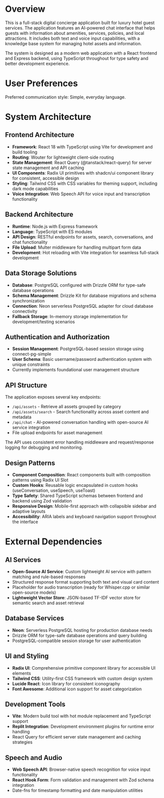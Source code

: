 # Overview

This is a full-stack digital concierge application built for luxury hotel guest services. The application features an AI-powered chat interface that helps guests with information about amenities, services, policies, and local attractions. It includes both text and voice input capabilities, with a knowledge base system for managing hotel assets and information.

The system is designed as a modern web application with a React frontend and Express backend, using TypeScript throughout for type safety and better development experience.

# User Preferences

Preferred communication style: Simple, everyday language.

# System Architecture

## Frontend Architecture
- **Framework**: React 18 with TypeScript using Vite for development and build tooling
- **Routing**: Wouter for lightweight client-side routing
- **State Management**: React Query (@tanstack/react-query) for server state management and API caching
- **UI Components**: Radix UI primitives with shadcn/ui component library for consistent, accessible design
- **Styling**: Tailwind CSS with CSS variables for theming support, including dark mode capabilities
- **Voice Integration**: Web Speech API for voice input and transcription functionality

## Backend Architecture  
- **Runtime**: Node.js with Express framework
- **Language**: TypeScript with ES modules
- **API Design**: RESTful endpoints for assets, search, conversations, and chat functionality
- **File Upload**: Multer middleware for handling multipart form data
- **Development**: Hot reloading with Vite integration for seamless full-stack development

## Data Storage Solutions
- **Database**: PostgreSQL configured with Drizzle ORM for type-safe database operations
- **Schema Management**: Drizzle Kit for database migrations and schema synchronization
- **Connection**: Neon serverless PostgreSQL adapter for cloud database connectivity
- **Fallback Storage**: In-memory storage implementation for development/testing scenarios

## Authentication and Authorization
- **Session Management**: PostgreSQL-based session storage using connect-pg-simple
- **User Schema**: Basic username/password authentication system with unique constraints
- Currently implements foundational user management structure

## API Structure
The application exposes several key endpoints:
- `/api/assets` - Retrieve all assets grouped by category
- `/api/assets/search` - Search functionality across asset content and metadata  
- `/api/chat` - AI-powered conversation handling with open-source AI service integration
- File upload endpoints for asset management

The API uses consistent error handling middleware and request/response logging for debugging and monitoring.

## Design Patterns
- **Component Composition**: React components built with composition patterns using Radix UI Slot
- **Custom Hooks**: Reusable logic encapsulated in custom hooks (useConversation, useSpeech, useToast)
- **Type Safety**: Shared TypeScript schemas between frontend and backend using Zod validation
- **Responsive Design**: Mobile-first approach with collapsible sidebar and adaptive layouts
- **Accessibility**: ARIA labels and keyboard navigation support throughout the interface

# External Dependencies

## AI Services  
- **Open-Source AI Service**: Custom lightweight AI service with pattern matching and rule-based responses
- Structured response format supporting both text and visual card content
- Placeholder for audio transcription (ready for Whisper.cpp or similar open-source models)
- **Lightweight Vector Store**: JSON-based TF-IDF vector store for semantic search and asset retrieval

## Database Services  
- **Neon**: Serverless PostgreSQL hosting for production database needs
- Drizzle ORM for type-safe database operations and query building
- PostgreSQL-compatible session storage for user authentication

## UI and Styling
- **Radix UI**: Comprehensive primitive component library for accessible UI elements
- **Tailwind CSS**: Utility-first CSS framework with custom design system
- **Lucide React**: Icon library for consistent iconography
- **Font Awesome**: Additional icon support for asset categorization

## Development Tools
- **Vite**: Modern build tool with hot module replacement and TypeScript support
- **Replit Integration**: Development environment plugins for runtime error handling
- React Query for efficient server state management and caching strategies

## Speech and Audio
- **Web Speech API**: Browser-native speech recognition for voice input functionality
- **React Hook Form**: Form validation and management with Zod schema integration
- Date-fns for timestamp formatting and date manipulation utilities